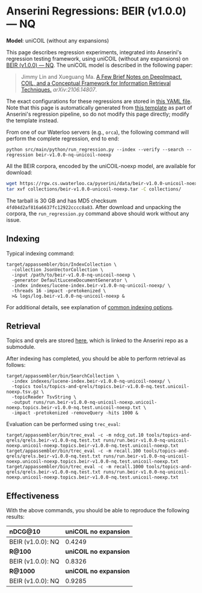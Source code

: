 # Anserini Regressions: BEIR (v1.0.0) &mdash; NQ

**Model**: uniCOIL (without any expansions)

This page describes regression experiments, integrated into Anserini's regression testing framework, using uniCOIL (without any expansions) on [BEIR (v1.0.0) &mdash; NQ](http://beir.ai/).
The uniCOIL model is described in the following paper:

> Jimmy Lin and Xueguang Ma. [A Few Brief Notes on DeepImpact, COIL, and a Conceptual Framework for Information Retrieval Techniques.](https://arxiv.org/abs/2106.14807) _arXiv:2106.14807_.

The exact configurations for these regressions are stored in [this YAML file](../../src/main/resources/regression/beir-v1.0.0-nq-unicoil-noexp.yaml).
Note that this page is automatically generated from [this template](../../src/main/resources/docgen/templates/beir-v1.0.0-nq-unicoil-noexp.template) as part of Anserini's regression pipeline, so do not modify this page directly; modify the template instead.

From one of our Waterloo servers (e.g., `orca`), the following command will perform the complete regression, end to end:

```
python src/main/python/run_regression.py --index --verify --search --regression beir-v1.0.0-nq-unicoil-noexp
```

All the BEIR corpora, encoded by the uniCOIL-noexp model, are available for download:

```bash
wget https://rgw.cs.uwaterloo.ca/pyserini/data/beir-v1.0.0-unicoil-noexp.tar -P collections/
tar xvf collections/beir-v1.0.0-unicoil-noexp.tar -C collections/
```

The tarball is 30 GB and has MD5 checksum `4fd04d2af816a6637fc12922cccc8a83`.
After download and unpacking the corpora, the `run_regression.py` command above should work without any issue.

## Indexing

Typical indexing command:

```
target/appassembler/bin/IndexCollection \
  -collection JsonVectorCollection \
  -input /path/to/beir-v1.0.0-nq-unicoil-noexp \
  -generator DefaultLuceneDocumentGenerator \
  -index indexes/lucene-index.beir-v1.0.0-nq-unicoil-noexp/ \
  -threads 16 -impact -pretokenized \
  >& logs/log.beir-v1.0.0-nq-unicoil-noexp &
```

For additional details, see explanation of [common indexing options](../../docs/common-indexing-options.md).

## Retrieval

Topics and qrels are stored [here](https://github.com/castorini/anserini-tools/tree/master/topics-and-qrels), which is linked to the Anserini repo as a submodule.

After indexing has completed, you should be able to perform retrieval as follows:

```
target/appassembler/bin/SearchCollection \
  -index indexes/lucene-index.beir-v1.0.0-nq-unicoil-noexp/ \
  -topics tools/topics-and-qrels/topics.beir-v1.0.0-nq.test.unicoil-noexp.tsv.gz \
  -topicReader TsvString \
  -output runs/run.beir-v1.0.0-nq-unicoil-noexp.unicoil-noexp.topics.beir-v1.0.0-nq.test.unicoil-noexp.txt \
  -impact -pretokenized -removeQuery -hits 1000 &
```

Evaluation can be performed using `trec_eval`:

```
target/appassembler/bin/trec_eval -c -m ndcg_cut.10 tools/topics-and-qrels/qrels.beir-v1.0.0-nq.test.txt runs/run.beir-v1.0.0-nq-unicoil-noexp.unicoil-noexp.topics.beir-v1.0.0-nq.test.unicoil-noexp.txt
target/appassembler/bin/trec_eval -c -m recall.100 tools/topics-and-qrels/qrels.beir-v1.0.0-nq.test.txt runs/run.beir-v1.0.0-nq-unicoil-noexp.unicoil-noexp.topics.beir-v1.0.0-nq.test.unicoil-noexp.txt
target/appassembler/bin/trec_eval -c -m recall.1000 tools/topics-and-qrels/qrels.beir-v1.0.0-nq.test.txt runs/run.beir-v1.0.0-nq-unicoil-noexp.unicoil-noexp.topics.beir-v1.0.0-nq.test.unicoil-noexp.txt
```

## Effectiveness

With the above commands, you should be able to reproduce the following results:

| **nDCG@10**                                                                                                  | **uniCOIL no expansion**|
|:-------------------------------------------------------------------------------------------------------------|-----------|
| BEIR (v1.0.0): NQ                                                                                            | 0.4249    |
| **R@100**                                                                                                    | **uniCOIL no expansion**|
| BEIR (v1.0.0): NQ                                                                                            | 0.8326    |
| **R@1000**                                                                                                   | **uniCOIL no expansion**|
| BEIR (v1.0.0): NQ                                                                                            | 0.9285    |
